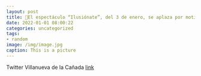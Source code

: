 ```yaml
---
layout: post
title: 📢El espectáculo “Ilusiónate”, del 3 de enero, se aplaza por motivos personales del artista. Quienes tengan las entradas podrán u...
date: 2022-01-01 08:00:22
categories: uncategorized
tags:
- random
image: /img/image.jpg
caption: This is a picture
---
```

Twitter Villanueva de la Cañada [link](https://twitter.com/AytoVDLCanada/status/1476868147986767880)
